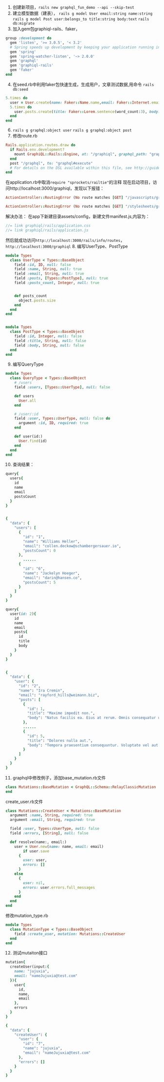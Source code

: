 1. 创建新项目，`rails new graphql_fun_demo --api --skip-test`
2. 建立模型数据（建表）， 
    `rails g model User email:string name:string`
  `rails g model Post user:belongs_to title:string body:text`
 `rails db:migrate`
3. 加入gem包graphiql-rails、faker，
```ruby
group :development do
  gem 'listen', '>= 3.0.5', '< 3.2'
  # Spring speeds up development by keeping your application running in the background. Read more: https://github.com/rails/spring
  gem 'spring'
  gem 'spring-watcher-listen', '~> 2.0.0'
  gem 'graphql'
  gem 'graphiql-rails'
  gem 'faker'
end
```
4. 在seed.rb中利用faker包快速生成，生成用户，文章测试数据,用命令 `rails db:seed`
```ruby
5.times do
  user = User.create(name: Faker::Name.name,email: Faker::Internet.email)
  5.times do
    user.posts.create(title: Faker::Lorem.sentence(word_count:3), body: Faker::Lorem.paragraph(sentence_count:3))
  end
end
```
6. `rails g graphql:object user`
   `rails g graphql:object post`
7. 修改route.rb
```ruby
Rails.application.routes.draw do
  if Rails.env.development?
    mount GraphiQL::Rails::Engine, at: "/graphiql", graphql_path: "graphql#execute"
  end
  post "/graphql", to: "graphql#execute"
  # For details on the DSL available within this file, see http://guides.rubyonrails.org/routing.html
end
```
在application.rb中取消`require "sprockets/railtie"`的注释
现在启动项目，访问http://localhost:3000/graphiql，发现以下报错：
```ruby
ActionController::RoutingError (No route matches [GET] "/javascripts/graphiql/rails/application.js"):

ActionController::RoutingError (No route matches [GET] "/stylesheets/graphiql/rails/application.css")
```
解决办法：
在app下新建目录assets/config，新建文件manifest.js,内容为：
```javascript
//= link graphiql/rails/application.css
//= link graphiql/rails/application.js
```
然后就成功访问`http://localhost:3000/rails/info/routes`，`http://localhost:3000/graphiql`
8. 编写UserType、PostType
```ruby
module Types
  class UserType < Types::BaseObject
    field :id, ID, null: false
    field :name, String, null: true
    field :email, String, null: true
    field :posts, [Types::PostType], null: true
    field :posts_count, Integer, null: true


    def posts_count
      object.posts.size
    end
  end
end


module Types
  class PostType < Types::BaseObject
    field :id, Integer, null: false
    field :title, String, null: false
    field :body, String, null: false
  end
end
```
9. 编写QueryType
```ruby
module Types
  class QueryType < Types::BaseObject
    # /users
    field :users, [Types::UserType], null: false

    def users
      User.all
    end

    # /user/:id
    field :user, Types::UserType, null: false do
      argument :id, ID, required: true
    end

    def user(id:)
      User.find(id)
    end
  end
end

```
10. 查询结果：
```ruby
query{
  users{
    id
    name
    email
    postsCount
  }
}


{
  "data": {
    "users": [
      {
        "id": "1",
        "name": "Williams Heller",
        "email": "collen.deckow@schambergersauer.io",
        "postsCount": 0
      },
        ......
      {
        "id": "6",
        "name": "Jackelyn Hoeger",
        "email": "darin@hansen.co",
        "postsCount": 5
      }
    ]
  }
}

query{
  user(id: 2){
    id
    name
    email
    posts{
      id
      title
      body
    }
  }
}


{
  "data": {
    "user": {
      "id": "2",
      "name": "Ira Cremin",
      "email": "rayford_hills@weimann.biz",
      "posts": [
        {
          "id": 1,
          "title": "Maxime impedit non.",
          "body": "Natus facilis ea. Eius at rerum. Omnis consequatur ut."
        },
        ......
        {
          "id": 5,
          "title": "Dolores nulla aut.",
          "body": "Tempora praesentium consequuntur. Voluptate vel aut. Cupiditate id voluptates."
        }
      ]
    }
  }
}
```
11. graphql中修改例子，添加base_mutation.rb文件
```ruby
class Mutations::BaseMutation < GraphQL::Schema::RelayClassicMutation
end
```
create_user.rb文件
```ruby
class Mutations::CreateUser < Mutations::BaseMutation
  argument :name, String, required: true
  argument :email, String, required: true

  field :user, Types::UserType, null: false
  field :errors, [String], null: false

  def resolve(name:, email:)
    user = User.new(name: name, email: email)
		if user.save
      {
       	user: user,
       	errors: []
      }
    else
      {
      	user: nil,
        errors: user.errors.full_messages
      }
    end
  end
end
```
修改mutation_type.rb
```ruby
module Types
  class MutationType < Types::BaseObject
    field :create_user, mutation: Mutations::CreateUser
  end
end
```
12. 测试mutaiton接口
```ruby
mutation{
  createUser(input:{
    name: "jujuxia",
    email: "nameJujuxia@test.com"
  }){
    user{
      id,
      name,
      email
    },
    errors
  }
}

{
  "data": {
    "createUser": {
      "user": {
        "id": "7",
        "name": "jujuxia",
        "email": "nameJujuxia@test.com"
      },
      "errors": []
    }
  }
}
```





 